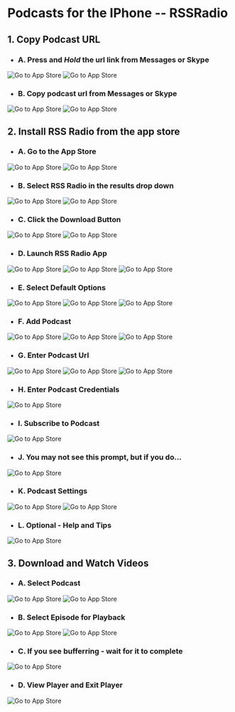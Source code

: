 # Podcasts for the IPhone -- RSSRadio

## 1. Copy Podcast URL

* ### A. Press and ___Hold___ the url link from Messages or Skype

![Go to App Store](images/rssradio/Messages01.png)
![Go to App Store](images/rssradio/Skype03.png)

* ### B. Copy podcast url from Messages or Skype

![Go to App Store](images/rssradio/Messages02.png)
![Go to App Store](images/rssradio/Skype01.png)

## 2. Install RSS Radio from the app store

* ### A. Go to the App Store
![Go to App Store](images/rssradio/HomeScreen01.png)
![Go to App Store](images/rssradio/AppStore01.png)

* ### B. Select RSS Radio in the results drop down

![Go to App Store](images/rssradio/AppStore02.png)
![Go to App Store](images/rssradio/AppStore03.png)

* ### C. Click the Download Button
![Go to App Store](images/rssradio/AppStore06.png)
![Go to App Store](images/rssradio/AppStore07.png)

* ### D. Launch RSS Radio App
![Go to App Store](images/rssradio/HomeScreen02.png)
![Go to App Store](images/rssradio/AppStore09.png)
![Go to App Store](images/rssradio/AppStore10.png)

* ### E. Select Default Options
![Go to App Store](images/rssradio/RssRadio01.png)
![Go to App Store](images/rssradio/RssRadio02.png)
![Go to App Store](images/rssradio/RssRadio03.png)

* ### F. Add Podcast
![Go to App Store](images/rssradio/RssRadio04.png)
![Go to App Store](images/rssradio/RssRadio18.png)
![Go to App Store](images/rssradio/RssRadio05.png)

* ### G. Enter Podcast Url
![Go to App Store](images/rssradio/RssRadio19.png)
![Go to App Store](images/rssradio/RssRadio06.png)
![Go to App Store](images/rssradio/RssRadio20.png)

* ### H. Enter Podcast Credentials
![Go to App Store](images/rssradio/RssRadio21.png)

* ### I. Subscribe to Podcast
![Go to App Store](images/rssradio/RssRadio09.png)

* ### J. You may not see this prompt, but if you do...
![Go to App Store](images/rssradio/RssRadio22.png)

* ### K. Podcast Settings
![Go to App Store](images/rssradio/RssRadio10.png)
![Go to App Store](images/rssradio/RssRadio11.png)

* ### L. Optional - Help and Tips
![Go to App Store](images/rssradio/RssRadio12.png)

## 3. Download and Watch Videos

* ### A. Select Podcast
![Go to App Store](images/rssradio/RssRadio13.png)
![Go to App Store](images/rssradio/RssRadio14.png)

* ### B. Select Episode for Playback
![Go to App Store](images/rssradio/RssRadio15.png)
![Go to App Store](images/rssradio/RssRadio16.png)

* ### C. If you see bufferring - wait for it to complete
![Go to App Store](images/rssradio/RssRadio23.png)

* ### D. View Player and Exit Player
![Go to App Store](images/rssradio/RssRadio17.png)

